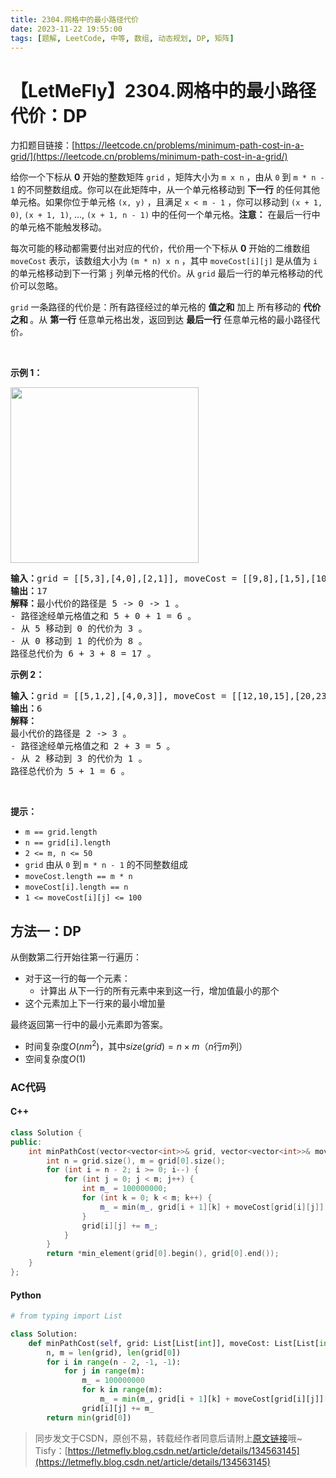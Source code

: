 ```yaml
---
title: 2304.网格中的最小路径代价
date: 2023-11-22 19:55:00
tags: [题解, LeetCode, 中等, 数组, 动态规划, DP, 矩阵]
---
```


# 【LetMeFly】2304.网格中的最小路径代价：DP

力扣题目链接：[https://leetcode.cn/problems/minimum-path-cost-in-a-grid/](https://leetcode.cn/problems/minimum-path-cost-in-a-grid/)

<p>给你一个下标从 <strong>0</strong> 开始的整数矩阵&nbsp;<code>grid</code> ，矩阵大小为 <code>m x n</code> ，由从 <code>0</code> 到 <code>m * n - 1</code> 的不同整数组成。你可以在此矩阵中，从一个单元格移动到 <strong>下一行</strong> 的任何其他单元格。如果你位于单元格 <code>(x, y)</code> ，且满足 <code>x &lt; m - 1</code> ，你可以移动到 <code>(x + 1, 0)</code>, <code>(x + 1, 1)</code>, ..., <code>(x + 1, n - 1)</code><strong> </strong>中的任何一个单元格。<strong>注意：</strong>&nbsp;在最后一行中的单元格不能触发移动。</p>

<p>每次可能的移动都需要付出对应的代价，代价用一个下标从 <strong>0</strong> 开始的二维数组 <code>moveCost</code> 表示，该数组大小为 <code>(m * n) x n</code> ，其中 <code>moveCost[i][j]</code> 是从值为 <code>i</code> 的单元格移动到下一行第 <code>j</code> 列单元格的代价。从&nbsp;<code>grid</code> 最后一行的单元格移动的代价可以忽略。</p>

<p><code>grid</code> 一条路径的代价是：所有路径经过的单元格的 <strong>值之和</strong> 加上 所有移动的 <strong>代价之和 </strong>。从 <strong>第一行</strong> 任意单元格出发，返回到达 <strong>最后一行</strong> 任意单元格的最小路径代价<em>。</em></p>

<p>&nbsp;</p>

<p><strong>示例 1：</strong></p>

<p><img alt="" src="https://assets.leetcode.com/uploads/2022/04/28/griddrawio-2.png" style="width: 301px; height: 281px;" /></p>

<pre>
<strong>输入：</strong>grid = [[5,3],[4,0],[2,1]], moveCost = [[9,8],[1,5],[10,12],[18,6],[2,4],[14,3]]
<strong>输出：</strong>17
<strong>解释：</strong>最小代价的路径是 5 -&gt; 0 -&gt; 1 。
- 路径途经单元格值之和 5 + 0 + 1 = 6 。
- 从 5 移动到 0 的代价为 3 。
- 从 0 移动到 1 的代价为 8 。
路径总代价为 6 + 3 + 8 = 17 。
</pre>

<p><strong>示例 2：</strong></p>

<pre>
<strong>输入：</strong>grid = [[5,1,2],[4,0,3]], moveCost = [[12,10,15],[20,23,8],[21,7,1],[8,1,13],[9,10,25],[5,3,2]]
<strong>输出：</strong>6
<strong>解释：</strong>
最小代价的路径是 2 -&gt; 3 。 
- 路径途经单元格值之和 2 + 3 = 5 。 
- 从 2 移动到 3 的代价为 1 。 
路径总代价为 5 + 1 = 6 。</pre>

<p>&nbsp;</p>

<p><strong>提示：</strong></p>

<ul>
	<li><code>m == grid.length</code></li>
	<li><code>n == grid[i].length</code></li>
	<li><code>2 &lt;= m, n &lt;= 50</code></li>
	<li><code>grid</code> 由从 <code>0</code> 到 <code>m * n - 1</code> 的不同整数组成</li>
	<li><code>moveCost.length == m * n</code></li>
	<li><code>moveCost[i].length == n</code></li>
	<li><code>1 &lt;= moveCost[i][j] &lt;= 100</code></li>
</ul>


    
## 方法一：DP

从倒数第二行开始往第一行遍历：
   + 对于这一行的每一个元素：
       + 计算出 从下一行的所有元素中来到这一行，增加值最小的那个
   + 这个元素加上下一行来的最小增加量

最终返回第一行中的最小元素即为答案。

+ 时间复杂度$O(nm^2)$，其中$size(grid)=n\times m$（$n$行$m$列）
+ 空间复杂度$O(1)$

### AC代码

#### C++

```cpp
class Solution {
public:
    int minPathCost(vector<vector<int>>& grid, vector<vector<int>>& moveCost) {
        int n = grid.size(), m = grid[0].size();
        for (int i = n - 2; i >= 0; i--) {
            for (int j = 0; j < m; j++) {
                int m_ = 100000000;
                for (int k = 0; k < m; k++) {
                    m_ = min(m_, grid[i + 1][k] + moveCost[grid[i][j]][k]);
                }
                grid[i][j] += m_;
            }
        }
        return *min_element(grid[0].begin(), grid[0].end());
    }
};
```

#### Python

```python
# from typing import List

class Solution:
    def minPathCost(self, grid: List[List[int]], moveCost: List[List[int]]) -> int:
        n, m = len(grid), len(grid[0])
        for i in range(n - 2, -1, -1):
            for j in range(m):
                m_ = 100000000
                for k in range(m):
                    m_ = min(m_, grid[i + 1][k] + moveCost[grid[i][j]][k])
                grid[i][j] += m_
        return min(grid[0])

```

> 同步发文于CSDN，原创不易，转载经作者同意后请附上[原文链接](https://blog.letmefly.xyz/2023/11/22/LeetCode%202304.%E7%BD%91%E6%A0%BC%E4%B8%AD%E7%9A%84%E6%9C%80%E5%B0%8F%E8%B7%AF%E5%BE%84%E4%BB%A3%E4%BB%B7/)哦~
> Tisfy：[https://letmefly.blog.csdn.net/article/details/134563145](https://letmefly.blog.csdn.net/article/details/134563145)
